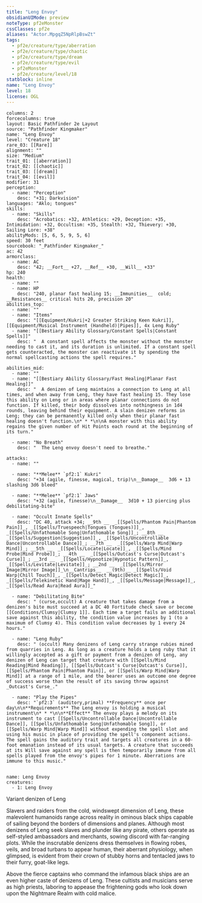 ```yaml
---
title: "Leng Envoy"
obsidianUIMode: preview
noteType: pf2eMonster
cssClasses: pf2e
aliases: "Actor.MpgqZ5NpRlpBswZt" 
tags:
  - pf2e/creature/type/aberration
  - pf2e/creature/type/chaotic
  - pf2e/creature/type/dream
  - pf2e/creature/type/evil
  - pf2eMonster
  - pf2e/creature/level/18
statblock: inline
name: "Leng Envoy"
level: 18
license: OGL
---
```


```statblock
columns: 2
forcecolumns: true
layout: Basic Pathfinder 2e Layout
source: "Pathfinder Kingmaker"
name: "Leng Envoy"
level: "Creature 18"
rare_03: [[Rare]]
alignment: ""
size: "Medium"
trait_01: [[aberration]]
trait_02: [[chaotic]]
trait_03: [[dream]]
trait_04: [[evil]]
modifier: 31
perception:
  - name: "Perception"
    desc: "+31; Darkvision"
languages: "Aklo; tongues"
skills:
  - name: "Skills"
    desc: "Acrobatics: +32, Athletics: +29, Deception: +35, Intimidation: +32, Occultism: +35, Stealth: +32, Thievery: +30, Sailing Lore: +38"
abilityMods: [5, 6, 5, 9, 5, 6]
speed: 30 feet
sourcebook: "_Pathfinder Kingmaker_"
ac: 42
armorclass:
  - name: AC
    desc: "42; __Fort__ +27, __Ref__ +30, __Will__ +33"
hp: 240
health:
  - name: ""
  - name: HP
    desc: "240, planar fast healing 15; __Immunities__  cold; __Resistances__ critical hits 20, precision 20"
abilities_top:
  - name: ""
  - name: "Items"
    desc: "[[Equipment/Kukri|+2 Greater Striking Keen Kukri]], [[Equipment/Musical Instrument (Handheld)|Pipes]], 4x Leng Ruby"
  - name: "[[Bestiary Ability Glossary/Constant Spells|Constant Spells]]"
    desc: "  A constant spell affects the monster without the monster needing to cast it, and its duration is unlimited. If a constant spell gets counteracted, the monster can reactivate it by spending the normal spellcasting actions the spell requires."

abilities_mid:
  - name: ""
  - name: "[[Bestiary Ability Glossary/Fast Healing|Planar Fast Healing]]"
    desc: "  A denizen of Leng maintains a connection to Leng at all times, and when away from Leng, they have fast healing 15. They lose this ability on Leng or in areas where planar connections do not function. If killed, their body dissolves into nothingness in 1d4 rounds, leaving behind their equipment. A slain denizen reforms in Leng; they can be permanently killed only when their planar fast healing doesn't function.\n* * *\n\nA monster with this ability regains the given number of Hit Points each round at the beginning of its turn."

  - name: "No Breath"
    desc: "  The Leng envoy doesn't need to breathe."

attacks:
  - name: ""

  - name: "**Melee** `pf2:1` Kukri"
    desc: "+34 (agile, finesse, magical, trip)\n__Damage__  3d6 + 13 slashing 3d6 bleed"

  - name: "**Melee** `pf2:1` Jaws"
    desc: "+32 (agile, finesse)\n__Damage__  3d10 + 13 piercing plus debilitating-bite"

  - name: "Occult Innate Spells"
    desc: "DC 40, attack +34; __9th __  _[[Spells/Phantom Pain|Phantom Pain]]_, _[[Spells/Truespeech|Tongues (Tongues)]]_, _[[Spells/Unfathomable Song|Unfathomable Song]]_; __8th __  _[[Spells/Suggestion|Suggestion]]_, _[[Spells/Uncontrollable Dance|Uncontrollable Dance]]_; __7th __  _[[Spells/Warp Mind|Warp Mind]]_; __5th __  _[[Spells/Locate|Locate]]_, _[[Spells/Mind Probe|Mind Probe]]_; __4th __  _[[Spells/Outcast's Curse|Outcast's Curse]]_; __3rd __  _[[Spells/Hypnotize|Hypnotic Pattern]]_, _[[Spells/Levitate|Levitate]]_; __2nd __  _[[Spells/Mirror Image|Mirror Image]]_\n__Cantrips__  __(9th)__ _[[Spells/Void Warp|Chill Touch]]_, _[[Spells/Detect Magic|Detect Magic]]_, _[[Spells/Telekinetic Hand|Mage Hand]]_, _[[Spells/Message|Message]]_, _[[Spells/Read Aura|Read Aura]]_"

  - name: "Debilitating Bite"
    desc: " (curse,occult) A creature that takes damage from a denizen's bite must succeed at a DC 40 Fortitude check save or become [[Conditions/Clumsy|Clumsy 1]]. Each time a target fails an additional save against this ability, the condition value increases by 1 (to a maximum of Clumsy 4). This condition value decreases by 1 every 24 hours."

  - name: "Leng Ruby"
    desc: " (occult) Many denizens of Leng carry strange rubies mined from quarries in Leng. As long as a creature holds a Leng ruby that it willingly accepted as a gift or payment from a denizen of Leng, any denizen of Leng can target that creature with [[Spells/Mind Reading|Mind Reading]], [[Spells/Outcast's Curse|Outcast's Curse]], [[Spells/Phantom Pain|Phantom Pain]], or [[Spells/Warp Mind|Warp Mind]] at a range of 1 mile, and the bearer uses an outcome one degree of success worse than the result of its saving throw against _Outcast's Curse_."

  - name: "Play the Pipes"
    desc: "`pf2:3` (auditory,primal) **Frequency** once per day\n\n**Requirements** The Leng envoy is holding a musical instrument\n* * *\n\n**Effect** The envoy plays a melody on its instrument to cast [[Spells/Uncontrollable Dance|Uncontrollable Dance]], [[Spells/Unfathomable Song|Unfathomable Song]], or [[Spells/Warp Mind|Warp Mind]] without expending the spell slot and using his music in place of providing the spell's component actions. The spell gains the auditory trait and targets all creatures in a 60-foot emanation instead of its usual targets. A creature that succeeds at its Will save against any spell is then temporarily immune from all spells played from the envoy's pipes for 1 minute. Aberrations are immune to this music."
 
```

```encounter-table
name: Leng Envoy
creatures:
  - 1: Leng Envoy
```


Variant denizen of Leng

Slavers and raiders from the cold, windswept dimension of Leng, these malevolent humanoids range across reality in ominous black ships capable of sailing beyond the borders of dimensions and planes. Although most denizens of Leng seek slaves and plunder like any pirate, others operate as self-styled ambassadors and merchants, sowing discord with far-ranging plots. While the inscrutable denizens dress themselves in flowing robes, veils, and broad turbans to appear human, their aberrant physiology, when glimpsed, is evident from their crown of stubby horns and tentacled jaws to their furry, goat-like legs.

Above the fierce captains who command the infamous black ships are an even higher caste of denizens of Leng. These cultists and musicians serve as high priests, laboring to appease the frightening gods who look down upon the Nightmare Realm with cold malice.
